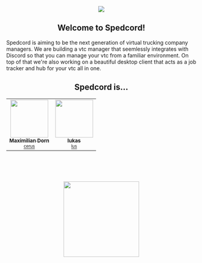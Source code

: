 <p align="center">
    <img src="https://media.spedcord.xyz/logo_transp_outline.png#gh-light-mode-only"/>
</p>

<h2 align="center">Welcome to Spedcord!</h2>

Spedcord is aiming to be the next generation of virtual trucking company managers. We are building a vtc manager that seemlessly integrates with Discord so that you can manage your vtc from a familiar environment. On top of that we're also working on a beautiful desktop client that acts as a job tracker and hub for your vtc all in one.

<h2 align="center">Spedcord is...</h2>

<table>
  <tr>
    <td align="center"><a href="https://github.com/cerus"><img src="https://avatars.githubusercontent.com/u/46848982?v=4" width="100px;" alt=""/><br /><sub><b>Maximilian Dorn</b><br><sup>cerus</sup></sub></a></td>
    <td align="center"><a href="https://github.com/lus"><img src="https://avatars.githubusercontent.com/u/46935044?v=4" width="100px;" alt=""/><br /><sub><b>lukas</b><br><sup>lus</sup></sub></a></td>
  </tr>
</table>

<br><br><br>

<p align="center">
    <a href="https://discord.gg/jnTjWFP">
        <img width="200px" src="https://media.spedcord.xyz/join_discord.png?"/>
    </a>
</p>
